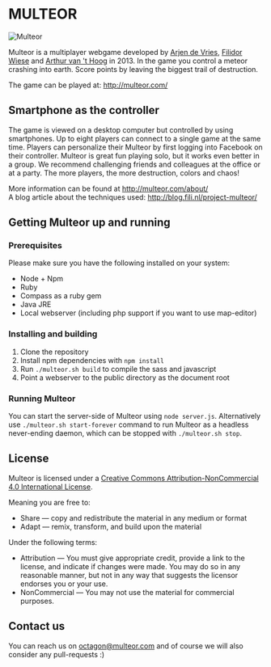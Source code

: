 # MULTEOR #

![Multeor](http://multeor.com/static/images/infographic_03_licht.gif)

Multeor is a multiplayer webgame developed by [Arjen de Vries](http://www.dasblitz.nl), [Filidor Wiese](http://www.fili.nl) and [Arthur van 't Hoog](http://www.arthurvanthoog.nl) in 2013. In the game you control a meteor crashing into earth. Score points by leaving the biggest trail of destruction.

The game can be played at: http://multeor.com/

## Smartphone as the controller ##

The game is viewed on a desktop computer but controlled by using smartphones. Up to eight players can connect to a single game at the same time. Players can personalize their Multeor by first logging into Facebook on their controller. Multeor is great fun playing solo, but it works even better in a group. We recommend challenging friends and colleagues at the office or at a party. The more players, the more destruction, colors and chaos!

More information can be found at http://multeor.com/about/  
A blog article about the techniques used: http://blog.fili.nl/project-multeor/

## Getting Multeor up and running ##

### Prerequisites ###

Please make sure you have the following installed on your system:

* Node + Npm  
* Ruby  
* Compass as a ruby gem  
* Java JRE  
* Local webserver (including php support if you want to use map-editor)

### Installing and building ###

1. Clone the repository
2. Install npm dependencies with `npm install`
2. Run `./multeor.sh build` to compile the sass and javascript
3. Point a webserver to the public directory as the document root

### Running Multeor ###

You can start the server-side of Multeor using `node server.js`. Alternatively use `./multeor.sh start-forever` command to run Multeor as a headless never-ending daemon, which can be stopped with `./multeor.sh stop`.

## License ##

Multeor is licensed under a [Creative Commons Attribution-NonCommercial 4.0 International License](http://creativecommons.org/licenses/by-nc/4.0/).

Meaning you are free to:

* Share — copy and redistribute the material in any medium or format
* Adapt — remix, transform, and build upon the material

Under the following terms:

* Attribution — You must give appropriate credit, provide a link to the license, and indicate if changes were made. You may do so in any reasonable manner, but not in any way that suggests the licensor endorses you or your use.
* NonCommercial — You may not use the material for commercial purposes.

## Contact us ##

You can reach us on [octagon@multeor.com](octagon@multeor.com) and of course we will also consider any pull-requests :)
